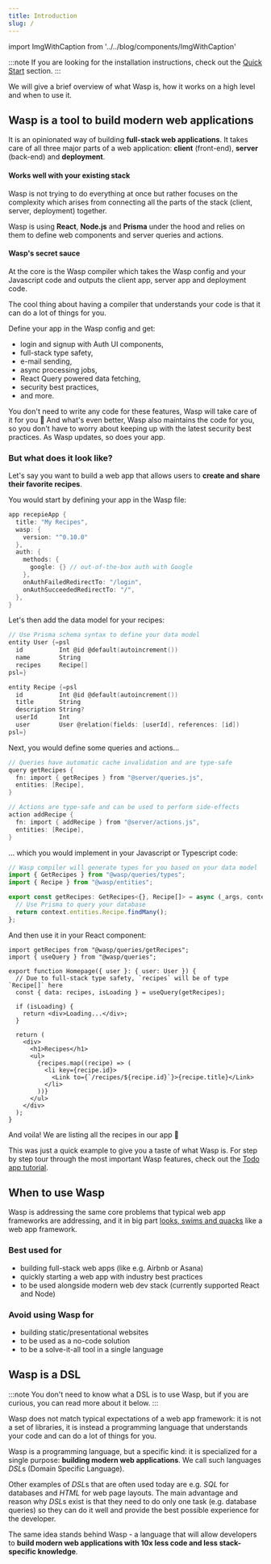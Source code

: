 ```yaml
---
title: Introduction
slug: /
---
```


import ImgWithCaption from '../../blog/components/ImgWithCaption'

:::note
If you are looking for the installation instructions, check out the [Quick Start](/docs/quick-start) section.
:::

We will give a brief overview of what Wasp is, how it works on a high level and when to use it.

## Wasp is a tool to build modern web applications

It is an opinionated way of building **full-stack web applications**. It takes care of all three
major parts of a web application: **client** (front-end), **server** (back-end) and **deployment**.

#### Works well with your existing stack
Wasp is not trying to do everything at once but rather focuses on the complexity
which arises from connecting all the parts of the stack (client, server, deployment) together.

Wasp is using **React**, **Node.js** and **Prisma** under the hood and relies on them to define web components and server queries and actions.

#### Wasp's secret sauce

At the core is the Wasp compiler which takes the Wasp config and your Javascript code and outputs the client app, server app and deployment code.

<!-- ![Wasp compilation diagram](/img/lp/wasp-compilation-diagram.png) -->

<ImgWithCaption
    source="/img/lp/wasp-compilation-diagram.png"
    caption="How the magic happens 🌈"
/>

The cool thing about having a compiler that understands your code is that it can do a lot of things for you. 

Define your app in the Wasp config and get:
- login and signup with Auth UI components,
- full-stack type safety,
- e-mail sending,
- async processing jobs,
- React Query powered data fetching,
- security best practices,
- and more. 

You don't need to write any code for these features, Wasp will take care of it for you 🤯 And what's even better, Wasp also maintains the code for you, so you don't have to worry about keeping up with the latest security best practices. As Wasp updates, so does your app.

### But what does it look like?

Let's say you want to build a web app that allows users to **create and share their favorite recipes**. 

You would start by defining your app in the Wasp file:

```c title="main.wasp"
app recepieApp {
  title: "My Recipes",
  wasp: {
    version: "^0.10.0"
  },
  auth: {
    methods: {
      google: {} // out-of-the-box auth with Google
    },
    onAuthFailedRedirectTo: "/login",
    onAuthSucceededRedirectTo: "/",
  },
}
```

Let's then add the data model for your recipes:

```c title="main.wasp"
// Use Prisma schema syntax to define your data model
entity User {=psl
  id          Int @id @default(autoincrement())
  name        String
  recipes     Recipe[]
psl=}

entity Recipe {=psl
  id          Int @id @default(autoincrement())
  title       String
  description String?
  userId      Int
  user        User @relation(fields: [userId], references: [id])
psl=}
```

Next, you would define some queries and actions...

```c title="main.wasp"
// Queries have automatic cache invalidation and are type-safe
query getRecipes {
  fn: import { getRecipes } from "@server/queries.js",
  entities: [Recipe],
}

// Actions are type-safe and can be used to perform side-effects
action addRecipe {
  fn: import { addRecipe } from "@server/actions.js",
  entities: [Recipe],
}
```

... which you would implement in your Javascript or Typescript code:

```ts title="src/server/queries.ts"
// Wasp compiler will generate types for you based on your data model
import { GetRecipes } from "@wasp/queries/types";
import { Recipe } from "@wasp/entities";

export const getRecipes: GetRecipes<{}, Recipe[]> = async (_args, context) => {
  // Use Prisma to query your database
  return context.entities.Recipe.findMany();
};
```

And then use it in your React component:

```tsx title="src/client/pages/RecipeListPage.tsx"
import getRecipes from "@wasp/queries/getRecipes";
import { useQuery } from "@wasp/queries";

export function Homepage({ user }: { user: User }) {
  // Due to full-stack type safety, `recipes` will be of type `Recipe[]` here
  const { data: recipes, isLoading } = useQuery(getRecipes);

  if (isLoading) {
    return <div>Loading...</div>;
  }

  return (
    <div>
      <h1>Recipes</h1>
      <ul>
        {recipes.map((recipe) => (
          <li key={recipe.id}>
            <Link to={`/recipes/${recipe.id}`}>{recipe.title}</Link>
          </li>
        ))}
      </ul>
    </div>
  );
}
```

And voila! We are listing all the recipes in our app 🎉

This was just a quick example to give you a taste of what Wasp is. For step by step tour through the most important Wasp features, check out the [Todo app tutorial](/docs/tutorials/todo-app).

## When to use Wasp
Wasp is addressing the same core problems that typical web app frameworks are addressing, and it in big part [looks, swims and quacks](https://en.wikipedia.org/wiki/Duck_test) like a web app framework.

### Best used for
- building full-stack web apps (like e.g. Airbnb or Asana)
- quickly starting a web app with industry best practices
- to be used alongside modern web dev stack (currently supported React and Node)

### Avoid using Wasp for
- building static/presentational websites
- to be used as a no-code solution
- to be a solve-it-all tool in a single language

## Wasp is a DSL

:::note
You don't need to know what a DSL is to use Wasp, but if you are curious, you can read more about it below.
:::

Wasp does not match typical expectations of a web app framework: it is not a set of libraries, it is instead a programming language that understands your code and can do a lot of things for you.

Wasp is a programming language, but a specific kind: it is specialized for a single purpose: **building modern web applications**. We call such languages *DSL*s (Domain Specific Language).

Other examples of *DSL*s that are often used today are e.g. *SQL* for databases and *HTML* for web page layouts.
The main advantage and reason why *DSL*s exist is that they need to do only one task (e.g. database queries)
so they can do it well and provide the best possible experience for the developer.

The same idea stands behind Wasp - a language that will allow developers to **build modern web applications with 10x less code and less stack-specific knowledge**.
